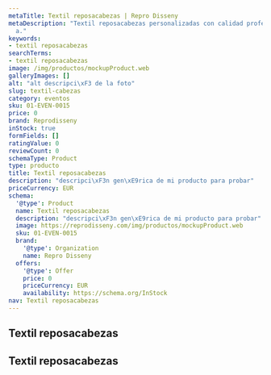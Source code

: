 ```yaml
---
metaTitle: Textil reposacabezas | Repro Disseny
metaDescription: "Textil reposacabezas personalizadas con calidad profesional en Catalu\xF1\
  a."
keywords:
- textil reposacabezas
searchTerms:
- textil reposacabezas
image: /img/productos/mockupProduct.web
galleryImages: []
alt: "alt descripci\xF3 de la foto"
slug: textil-cabezas
category: eventos
sku: 01-EVEN-0015
price: 0
brand: Reprodisseny
inStock: true
formFields: []
ratingValue: 0
reviewCount: 0
schemaType: Product
type: producto
title: Textil reposacabezas
description: "descripci\xF3n gen\xE9rica de mi producto para probar"
priceCurrency: EUR
schema:
  '@type': Product
  name: Textil reposacabezas
  description: "descripci\xF3n gen\xE9rica de mi producto para probar"
  image: https://reprodisseny.com/img/productos/mockupProduct.web
  sku: 01-EVEN-0015
  brand:
    '@type': Organization
    name: Repro Disseny
  offers:
    '@type': Offer
    price: 0
    priceCurrency: EUR
    availability: https://schema.org/InStock
nav: Textil reposacabezas
---
```


## Textil reposacabezas

## Textil reposacabezas
